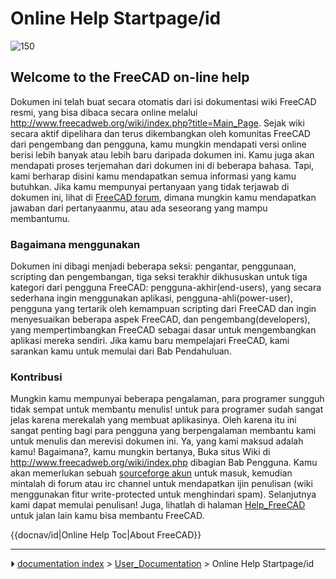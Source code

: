 # Online Help Startpage/id
![150](images/Crystal_Clear_app_tutorials.png )

## Welcome to the FreeCAD on-line help 


<div class="mw-translate-fuzzy">

Dokumen ini telah buat secara otomatis dari isi dokumentasi wiki FreeCAD resmi, yang bisa dibaca secara online melalui <http://www.freecadweb.org/wiki/index.php?title=Main_Page>. Sejak wiki secara aktif dipelihara dan terus dikembangkan oleh komunitas FreeCAD dari pengembang dan pengguna, kamu mungkin mendapati versi online berisi lebih banyak atau lebih baru daripada dokumen ini. Kamu juga akan mendapati proses terjemahan dari dokumen ini di beberapa bahasa. Tapi, kami berharap disini kamu mendapatkan semua informasi yang kamu butuhkan. Jika kamu mempunyai pertanyaan yang tidak terjawab di dokumen ini, lihat di [FreeCAD forum](http://forum.freecadweb.org/index.php), dimana mungkin kamu mendapatkan jawaban dari pertanyaanmu, atau ada seseorang yang mampu membantumu.


</div>

### Bagaimana menggunakan 


<div class="mw-translate-fuzzy">

Dokumen ini dibagi menjadi beberapa seksi: pengantar, penggunaan, scripting dan pengembangan, tiga seksi terakhir dikhususkan untuk tiga kategori dari pengguna FreeCAD: pengguna-akhir(end-users), yang secara sederhana ingin menggunakan aplikasi, pengguna-ahli(power-user), pengguna yang tertarik oleh kemampuan scripting dari FreeCAD dan ingin menyesuaikan beberapa aspek FreeCAD, dan pengembang(developers), yang mempertimbangkan FreeCAD sebagai dasar untuk mengembangkan aplikasi mereka sendiri. Jika kamu baru mempelajari FreeCAD, kami sarankan kamu untuk memulai dari Bab Pendahuluan.


</div>

### Kontribusi


<div class="mw-translate-fuzzy">

Mungkin kamu mempunyai beberapa pengalaman, para programer sungguh tidak sempat untuk membantu menulis! untuk para programer sudah sangat jelas karena merekalah yang membuat aplikasinya. Oleh karena itu ini sangat penting bagi para pengguna yang berpengalaman membantu kami untuk menulis dan merevisi dokumen ini. Ya, yang kami maksud adalah kamu! Bagaimana?, kamu mungkin bertanya, Buka situs Wiki di <http://www.freecadweb.org/wiki/index.php> dibagian Bab Pengguna. Kamu akan memerlukan sebuah [sourceforge akun](http://sourceforge.net/) untuk masuk, kemudian mintalah di forum atau irc channel untuk mendapatkan ijin penulisan (wiki menggunakan fitur write-protected untuk menghindari spam). Selanjutnya kami dapat memulai penulisan! Juga, lihatlah di halaman [Help_FreeCAD](Help_FreeCAD.md) untuk jalan lain kamu bisa membantu FreeCAD.


</div>


<div class="mw-translate-fuzzy">


{{docnav/id|Online Help Toc|About FreeCAD}}


</div>



---
⏵ [documentation index](../README.md) > [User_Documentation](Category_User_Documentation.md) > Online Help Startpage/id
